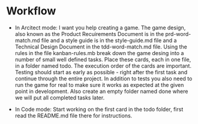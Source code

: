 # Workflow

- In Arcitect mode: I want you help creating a game. The game design, also known as the Product Recuirements Document is in the prd-word-match.md file and a style guide is in the style-guide.md file and a Technical Design Document in the tdd-word-match.md file. Using the rules in the file kanban-rules.mb break down the game desing into a number of small well defined tasks. Place these cards, each in one file, in a folder named todo. The execution order of the cards are important. Testing should start as early as possible - right after the first task and continue through the entire project. In addition to tests you also need to run the game for real to make sure it works as expected at the given point in development. Also create an empty folder named done where we will put all completed tasks later.

- In Code mode: Start working on the first card in the todo folder, first read the README.md file there for instructions.